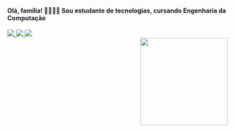                              

<div>
 <h4>Olá, família! 👋💖✨🦋 Sou estudante de tecnologias, cursando Engenharia da Computação</h4>
<!--  <img src="https://user-images.githubusercontent.com/55593325/169933156-f4b2cd36-2dce-461a-a28f-49943637def8.png" width="200px" height="200px"> -->
</div>

<div align="start">
  <a href="https://www.linkedin.com/in/marina-melo-9728331a7/" alt="Linkedin">
    <img src="https://img.shields.io/badge/-Linkedin-0e76a8?style=for-the-badge&logo=Linkedin&logoColor=white&link=https://www.linkedin.com/in/marina-melo-9728331a7/" />   </a>
  <a href="https://www.instagram.com/mariiinamelo/" alt="Instagram">
  <img src="https://img.shields.io/badge/-Instagram-DF0174?style=for-the-badge&logo=instagram&logoColor=white&link=https://www.instagram.com/mariiinamelo/"/>
  </a>
  <a href="https://twitter.com/definindochata" alt="Twitter">
    <img src="https://camo.githubusercontent.com/0bd066115a3d5d3b06c206ac73e483bc237e6ff7c61f9ba3262e683581de9718/68747470733a2f2f696d672e736869656c64732e696f2f7374617469632f76313f7374796c653d666f722d7468652d6261646765266d6573736167653d5477697474657226636f6c6f723d314441314632266c6f676f3d54776974746572266c6f676f436f6c6f723d464646464646266c6162656c3d">
  </a>
</div>  



<div align="end">
  <img src="https://media.giphy.com/media/LmNwrBhejkK9EFP504/giphy.gif" width="200px" />
</div>
